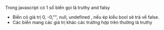 Trong javascript có 1 số biến gọi là truthy and falsy

- Biến có giá trị 0, -0,"", null, undefined , nếu ép kiểu bool sẽ trả về false.
- Các biến mang các giá trị khác các trường hợp trên thường là truthy
